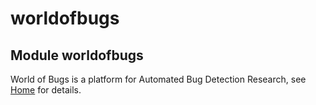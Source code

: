 # worldofbugs

<a id="worldofbugs"></a>

## Module worldofbugs

World of Bugs is a platform for Automated Bug Detection Research, see [Home](../../index.md) for details.

